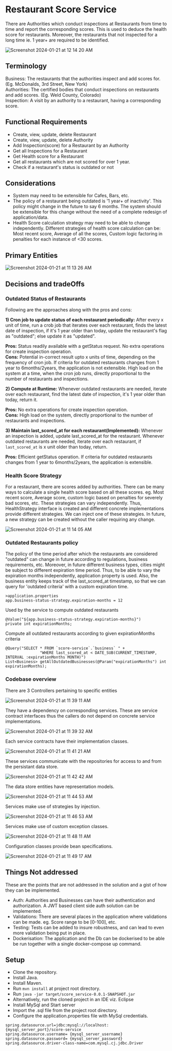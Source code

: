 # Restaurant Score Service
There are Authorities which conduct inspections at Restaurants from time to time and report the corresponding scores. This is used to deduce the health score for restaurants. Moreover, the restaurants that not inspected for a long time ie. 1 year+ are required to be identified. 

![Screenshot 2024-01-21 at 12 14 20 AM](https://github.com/aniket-somwanshi/restaurant-score-service/assets/53231464/0a1336fd-dba1-4d44-bb3d-57c7596e6689)


## Terminology
Business: The restaurants that the authorities inspect and add scores for. (Eg. McDonalds, 3rd Street, New York)  
Authorities: The certified bodies that conduct inspections on restaurants and add scores. (Eg. Weld County, Colorado)  
Inspection: A visit by an authority to a restaurant, having a corresponding score.  

## Functional Requirements
- Create, view, update, delete Restaurant
- Create, view, update, delete Authority
- Add Inspection(score) for a Restaurant by an Authority
- Get all Inspections for a Restaurant
- Get Health score for a Restaurant
- Get all restaurants which are not scored for over 1 year.
- Check if a restaurant's status is outdated or not

## Considerations
- System may need to be extensible for Cafes, Bars, etc.
- The policy of a restaurant being outdated is '1 year+ of inactivity'. This policy might change in the future to say 6 months. The system should be extensible for this change without the need of a complete redesign of application/data.
- Health Score calculation strategy may need to be able to change independently. Different strategies of health score calculation can be: Most recent score, Average of all the scores, Custom logic factoring in penalties for each instance of <30 scores.

## Primary Entities
![Screenshot 2024-01-21 at 11 13 26 AM](https://github.com/aniket-somwanshi/restaurant-score-service/assets/53231464/6d06daa0-7783-4e8f-874a-b96c44c6190c)


## Decisions and tradeOffs
### Outdated Status of Restaurants

Following are the approaches along with the pros and cons:

**1) Cron job to update status of each restaurant periodically:** After every x unit of time, run a crob job that iterates over each restaurant, finds the latest date of inspection, if it's 1 year older than today, update the restaurant's flag as "outdated"; else update it as "updated".

**Pros:** Status readily available with a getStatus request. No extra operations for create inspection operation.  
**Cons:** Potential in-correct result upto x units of time, depending on the frequency of cron job. If criteria for outdated restaurants changes from 1 year to 6months/2years, the application is not extensible. High load on the system at a time, when the cron job runs, directly proportional to the number of restaurants and inspections. 

**2) Compute at Runtime:** Whenever outdated restaurants are needed, iterate over each restaurant, find the latest date of inspection, it's 1 year older than today, return it.  

**Pros:** No extra operations for create inspection operation.  
**Cons:** High load on the system, directly proportional to the number of restaurants and inspections.  

**3) Maintain last_scored_at for each restaurant(Implemented):** Whenever an inspection is added, update last_scored_at for the restaurant. Whenever outdated restaurants are needed, iterate over each restaurant, if `last_scored_at` is x unit older than today, return. 

**Pros:** Efficient getStatus operation. If criteria for outdated restaurants changes from 1 year to 6months/2years, the application is extensible.

### Health Score Strategy
For a restaurant, there are scores added by authorities. There can be many ways to calculate a single health score based on all these scores. eg. Most recent score, Average score, custom logic based on penalties for severely bad scores, etc. These strategies can vary independently. Thus, HealthStrategy interface is created and different concrete implementations provide different strategies. We can inject one of these strategies. In future, a new strategy can be created without the caller requiring any change.

![Screenshot 2024-01-21 at 11 14 05 AM](https://github.com/aniket-somwanshi/restaurant-score-service/assets/53231464/a1a08ac8-1ca6-4a5e-b59d-bd2371de4e30)

### Outdated Restaurants policy
The policy of the time period after which the restaurants are considered "outdated" can change in future according to regulations, business requirements, etc. Moreover, in future different business types, cities might be subject to different expiration time period. Thus, to be able to vary the expiration months independently, application property is used. Also, the business entity keeps track of the last_scored_at timestamp, so that we can query for 'outdated criteria' with a custom expiration time.

```
>application.properties
app.business-status-strategy.expiration-months = 12
```

Used by the service to compute outdated restaurants
```
@Value("${app.business-status-strategy.expiration-months}")
private int expirationMonths;
```
Compute all outdated restaurants according to given expirationMonths criteria
```
@Query("SELECT * FROM `score-service`.`business` " +
	           "WHERE last_scored_at < DATE_SUB(CURRENT_TIMESTAMP, INTERVAL :expirationMonths MONTH)")
List<Business> getAllOutdatedBusinesses(@Param("expirationMonths") int expirationMonths);
```

### Codebase overview
There are 3 Controllers pertaining to specific entities

![Screenshot 2024-01-21 at 11 39 11 AM](https://github.com/aniket-somwanshi/restaurant-score-service/assets/53231464/2a99ed07-5da2-4b00-9041-e1205ca22534)

They have a dependency on corresponding services. These are service contract interfaces thus the callers do not depend on concrete service implementations.

![Screenshot 2024-01-21 at 11 39 32 AM](https://github.com/aniket-somwanshi/restaurant-score-service/assets/53231464/94bc77ab-9862-4995-84c3-ba7ffc15c856)

Each service contracts have their implementation classes.

![Screenshot 2024-01-21 at 11 41 21 AM](https://github.com/aniket-somwanshi/restaurant-score-service/assets/53231464/e15bdb8b-d825-4151-8854-13630550ab57)

These services communicate with the repositories for access to and from the persistant data store.

![Screenshot 2024-01-21 at 11 42 42 AM](https://github.com/aniket-somwanshi/restaurant-score-service/assets/53231464/2f04f1a8-d42d-4ff0-96c4-c39881a1afb2)

The data store entities have representation models.

![Screenshot 2024-01-21 at 11 44 53 AM](https://github.com/aniket-somwanshi/restaurant-score-service/assets/53231464/19c91b3c-766b-4753-9ca6-a85644827f3f)

Services make use of strategies by injection.

![Screenshot 2024-01-21 at 11 46 53 AM](https://github.com/aniket-somwanshi/restaurant-score-service/assets/53231464/748d4945-a47a-4bea-972c-942eb1bf79fe)

Services make use of custom exception classes.

![Screenshot 2024-01-21 at 11 48 11 AM](https://github.com/aniket-somwanshi/restaurant-score-service/assets/53231464/92093c3b-0661-4bbd-a10f-79b5aed765de)

Configuration classes provide bean specifications.

![Screenshot 2024-01-21 at 11 49 17 AM](https://github.com/aniket-somwanshi/restaurant-score-service/assets/53231464/f4d3864d-808f-4c0d-825f-a41bac8f4ae8)


## Things Not addressed
These are the points that are not addressed in the solution and a gist of how they can be implemented.
- Auth: Authorities and Businesses can have their authentication and authorization. A JWT based client side auth solution can be implemented.
- Validations: There are several places in the application where validations can be made. eg. Score range to be [0-100], etc.
- Testing: Tests can be added to insure robustness, and can lead to even more validation being put in place.
- Dockerisation: The application and the Db can be dockerised to be able be run together with a single docker-compose up command.
 
## Setup
- Clone the repository.
- Install Java.
- Install Maven.
- Run `mvn install` at project root directory.
- Run `java -jar target/score_service-0.0.1-SNAPSHOT.jar`
- Alternatively, run the cloned project in an IDE viz. Eclipse
- Install MySql and Start server
- Import the .sql file from the project root directory.
- Configure the application.properties file with MySql credentials.
```
spring.datasource.url=jdbc:mysql://localhost:{mysql_server_port}/score-service
spring.datasource.username= {mysql_server_username}
spring.datasource.password= {mysql_server_password}
spring.datasource.driver-class-name=com.mysql.cj.jdbc.Driver 
```
